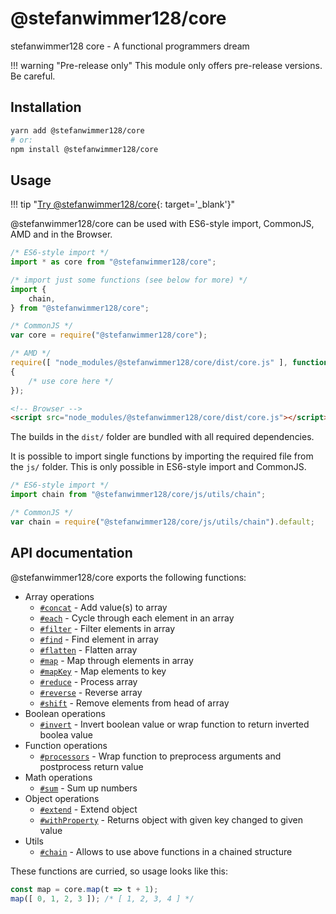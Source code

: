 # @stefanwimmer128/core

stefanwimmer128 core - A functional programmers dream

!!! warning "Pre-release only"
    This module only offers pre-release versions. Be careful.

## Installation

``` bash
yarn add @stefanwimmer128/core
# or:
npm install @stefanwimmer128/core
```

## Usage

!!! tip "[Try @stefanwimmer128/core](https://npm.runkit.com/@stefanwimmer128/core){: target='_blank'}"

@stefanwimmer128/core can be used with ES6-style import, CommonJS, AMD and in the Browser.

``` js
/* ES6-style import */
import * as core from "@stefanwimmer128/core";

/* import just some functions (see below for more) */
import {
    chain,
} from "@stefanwimmer128/core";
```

``` js
/* CommonJS */
var core = require("@stefanwimmer128/core");
```

``` js
/* AMD */
require([ "node_modules/@stefanwimmer128/core/dist/core.js" ], function (core)
{
    /* use core here */
});
```

``` html
<!-- Browser -->
<script src="node_modules/@stefanwimmer128/core/dist/core.js"></script>
```

The builds in the `dist/` folder are bundled with all required dependencies.

It is possible to import single functions by importing the required file from the `js/` folder. This is only possible in ES6-style import and CommonJS.

``` js
/* ES6-style import */
import chain from "@stefanwimmer128/core/js/utils/chain";
```

``` js
/* CommonJS */
var chain = require("@stefanwimmer128/core/js/utils/chain").default;
```

## API documentation

@stefanwimmer128/core exports the following functions:

- Array operations
    - [`#concat`](array/concat.md) -  Add value(s) to array
    - [`#each`](array/each.md) - Cycle through each element in an array
    - [`#filter`](array/filter.md) - Filter elements in array
    - [`#find`](array/find.md) - Find element in array
    - [`#flatten`](array/flatten.md) - Flatten array
    - [`#map`](array/map.md) - Map through elements in array
    - [`#mapKey`](array/mapKey.md) - Map elements to key
    - [`#reduce`](array/reduce.md) - Process array
    - [`#reverse`](array/reverse.md) - Reverse array
    - [`#shift`](array/shift.md) - Remove elements from head of array
- Boolean operations
    - [`#invert`](boolean/invert.md) - Invert boolean value or wrap function to return inverted boolea value
- Function operations
    - [`#processors`](function/processors.md) - Wrap function to preprocess arguments and postprocess return value
- Math operations
    - [`#sum`](math/sum.md) - Sum up numbers
- Object operations
    - [`#extend`](object/extend.md) - Extend object
    - [`#withProperty`](object/withProperty.md) - Returns object with given key changed to given value
- Utils
    - [`#chain`](utils/chain.md) - Allows to use above functions in a chained structure

These functions are curried, so usage looks like this:

``` js
const map = core.map(t => t + 1);
map([ 0, 1, 2, 3 ]); /* [ 1, 2, 3, 4 ] */
```
